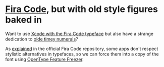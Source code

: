 # [Fira Code], but with old style figures baked in

Want to use [Xcode with the Fira Code typeface] but also have a strange dedication to [olde timey numerals]?

As [explained] in the official Fira Code repository, some apps don't respect stylistic alternatives in typefaces, so we can force them into a copy of the font using [OpenType Feature Freezer].

[Fira Code]: https://github.com/tonsky/FiraCode
[Xcode with the Fira Code typeface]: https://github.com/CartoonChess/solarized-xcode-with-fira-code
[olde timey numerals]: https://en.wikipedia.org/wiki/Text_figures
[explained]: https://github.com/tonsky/FiraCode/wiki/How-to-enable-stylistic-sets
[OpenType Feature Freezer]: https://github.com/twardoch/fonttools-opentype-feature-freezer
